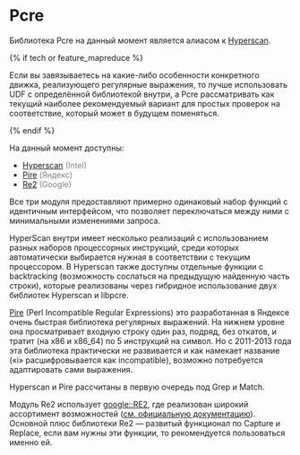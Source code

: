 # Pcre

Библиотека Pcre на данный момент является алиасом к [Hyperscan](hyperscan.md).

{% if tech or feature_mapreduce %}

Если вы завязываетесь на какие-либо особенности конкретного движка, реализующего регулярные выражения, то лучше использовать UDF с определённой библиотекой внутри, а Pcre рассматривать как текущий наиболее рекомендуемый вариант для простых проверок на соответствие, который может в будущем поменяться.

{% endif %}

На данный момент доступны:

* [Hyperscan](hyperscan.md) <span style="color: gray;">(Intel)</span>
* [Pire](pire.md) <span style="color: gray;">(Яндекс)</span>
* [Re2](re2.md) <span style="color: gray;">(Google)</span>

Все три модуля предоставляют примерно одинаковый набор функций с идентичным интерфейсом, что позволяет переключаться между ними с минимальными изменениями запроса.

HyperScan внутри имеет несколько реализаций с использованием разных наборов процессорных инструкций, среди которых автоматически выбирается нужная в соответствии с текущим процессором. В Hyperscan также доступны отдельные функции с backtracking (возможность сослаться на предыдущую найденную часть строки), которые реализованы через гибридное использование двух библиотек Hyperscan и libpcre.

[Pire](https://github.com/yandex/pire) (Perl Incompatible Regular Expressions) это разработанная в Яндексе очень быстрая библиотека регулярных выражений. На нижнем уровне она просматривает входную строку один раз, подряд, без откатов, и тратит (на x86 и x86_64) по 5 инструкций на символ. Но с 2011-2013 года эта библиотека практически не развивается и как намекает название («i» расшифровывается как incompatible), возможно потребуется адаптировать сами выражения.

Hyperscan и Pire рассчитаны в первую очередь под Grep и Match.

Модуль Re2 использует [google::RE2](https://github.com/google/re2), где реализован широкий ассортимент возможностей ([см. официальную документацию](https://github.com/google/re2/wiki/Syntax)). Основной плюс библиотеки Re2 — развитый функционал по Capture и Replace, если вам нужны эти функции, то рекомендуется пользоваться именно ей.
